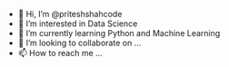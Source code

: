 - 👋 Hi, I’m @priteshshahcode
- 👀 I’m interested in Data Science
- 🌱 I’m currently learning Python and Machine Learning
- 💞️ I’m looking to collaborate on ...
- 📫 How to reach me ...

<!---
priteshshahcode/priteshshahcode is a ✨ special ✨ repository because its `README.md` (this file) appears on your GitHub profile.
You can click the Preview link to take a look at your changes.
--->
